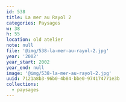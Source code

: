 ```yaml
---
id: 538
title: La mer au Rayol 2
categories: Paysages
w: 38
h: 55
location: old atelier
note: null
file: '@img/538-la-mer-au-rayol-2.jpg'
year: '2002'
year_start: 2002
year_end: null
image: '@img/538-la-mer-au-rayol-2.jpg'
uuid: 7121a8b3-96b0-4b84-bbe0-974174771e3b
collections:
  - paysages
---
```


